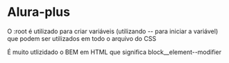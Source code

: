 # Alura-plus

O :root é utilizado para criar variáveis (utilizando -- para iniciar a variável) que podem ser utilizados em todo o arquivo do CSS

É muito utlizidado o BEM em HTML que significa block__element--modifier
